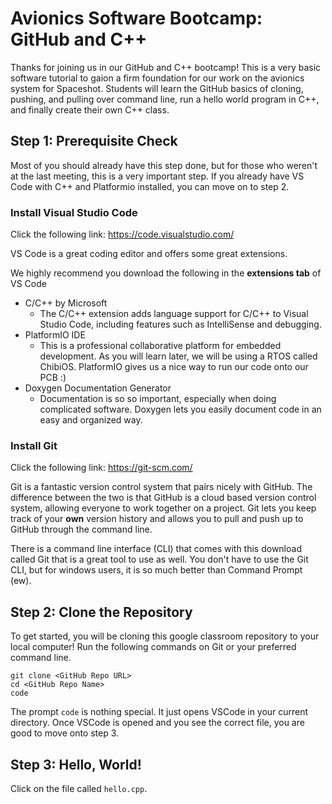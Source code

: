 # Avionics Software Bootcamp: GitHub and C++ 

Thanks for joining us in our GitHub and C++ bootcamp! This is a very basic software tutorial to gaion a firm foundation for our work on the avionics system for Spaceshot. Students will learn the GitHub basics of cloning, pushing, and pulling over command line, run a hello world program in C++, and finally create their own C++ class.

## Step 1: Prerequisite Check
Most of you should already have this step done, but for those who weren't at the last meeting, this is a very important step. If you already have VS Code with C++ and Platformio installed, you can move on to step 2. 

### Install Visual Studio Code 
Click the following link: https://code.visualstudio.com/

VS Code is a great coding editor and offers some great extensions. 

We highly recommend you download the following in the **extensions tab** of VS Code
- C/C++ by Microsoft
  -   The C/C++ extension adds language support for C/C++ to Visual Studio Code, including features such as IntelliSense and debugging.
- PlatformIO IDE
  - This is a professional collaborative platform for embedded development. As you will learn later, we will be using a RTOS called ChibiOS. PlatformIO gives us a nice way to run our code onto our PCB :)
- Doxygen Documentation Generator
  - Documentation is so so important, especially when doing complicated software. Doxygen lets you easily document code in an easy and organized way.

### Install Git

Click the following link: https://git-scm.com/

Git is a fantastic version control system that pairs nicely with GitHub. The difference between the two is that GitHub is a cloud based version control system, allowing everyone to work together on a project. Git lets you keep track of your **own** version history and allows you to pull and push up to GitHub through the command line.

There is a command line interface (CLI) that comes with this download called Git that is a great tool to use as well. You don't have to use the Git CLI, but for windows users, it is so much better than Command Prompt (ew).


## Step 2: Clone the Repository
To get started, you will be cloning this google classroom repository to your local computer! Run the following commands on Git or your preferred command line.

```
git clone <GitHub Repo URL>
cd <GitHub Repo Name>
code
```

The prompt `code` is nothing special. It just opens VSCode in your current directory. Once VSCode is opened and you see the correct file, you are good to move onto step 3.

## Step 3: Hello, World!

Click on the file called `hello.cpp`.



